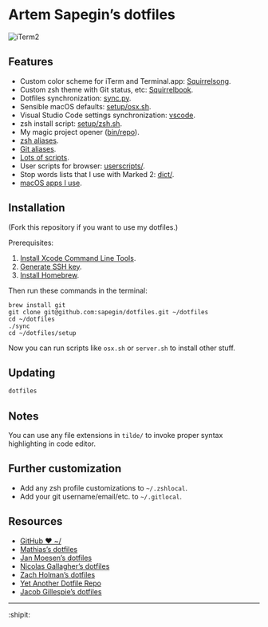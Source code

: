 # Artem Sapegin’s dotfiles

![iTerm2](http://wow.sapegin.me/1r1B0f1M1q2W/squirrelsong.png)


## Features

* Custom color scheme for iTerm and Terminal.app: [Squirrelsong](https://github.com/sapegin/dotfiles/tree/master/color).
* Custom zsh theme with Git status, etc: [Squirrelbook](https://github.com/sapegin/dotfiles/blob/master/zsh/themes/squirrelbook.zsh-theme).
* Dotfiles synchronization: [sync.py](https://github.com/sapegin/dotfiles/blob/master/sync.py).
* Sensible macOS defaults: [setup/osx.sh](https://github.com/sapegin/dotfiles/blob/master/setup/osx.sh).
* Visual Studio Code settings synchronization: [vscode](https://github.com/sapegin/dotfiles/tree/master/vscode).
* zsh install script: [setup/zsh.sh](https://github.com/sapegin/dotfiles/blob/master/setup/zsh.sh).
* My magic project opener ([bin/repo](https://github.com/sapegin/dotfiles/blob/master/bin/repo)).
* [zsh aliases](https://github.com/sapegin/dotfiles/blob/master/docs/Zsh.md).
* [Git aliases](https://github.com/sapegin/dotfiles/blob/master/docs/Git.md).
* [Lots of scripts](https://github.com/sapegin/dotfiles/tree/master/bin).
* User scripts for browser: [userscripts/](https://github.com/sapegin/dotfiles/tree/master/userscripts).
* Stop words lists that I use with Marked 2: [dict/](https://github.com/sapegin/dotfiles/tree/master/dict).
* [macOS apps I use](https://github.com/sapegin/dotfiles/wiki/OS-X-Apps).


## Installation

(Fork this repository if you want to use my dotfiles.)

Prerequisites:

1. [Install Xcode Command Line Tools](http://railsapps.github.io/xcode-command-line-tools.html).
1. [Generate SSH key](https://help.github.com/articles/generating-ssh-keys/).
1. [Install Homebrew](http://brew.sh/).

Then run these commands in the terminal:

```
brew install git
git clone git@github.com:sapegin/dotfiles.git ~/dotfiles
cd ~/dotfiles
./sync
cd ~/dotfiles/setup
```

Now you can run scripts like `osx.sh` or `server.sh` to install other stuff.


## Updating

```bash
dotfiles
```


## Notes

You can use any file extensions in `tilde/` to invoke proper syntax highlighting in code editor.


## Further customization

* Add any zsh profile customizations to `~/.zshlocal`.
* Add your git username/email/etc. to `~/.gitlocal`.


## Resources

* [GitHub ❤ ~/](http://dotfiles.github.io/)
* [Mathias’s dotfiles](https://github.com/mathiasbynens/dotfiles)
* [Jan Moesen’s dotfiles](https://github.com/janmoesen/tilde)
* [Nicolas Gallagher’s dotfiles](https://github.com/necolas/dotfiles)
* [Zach Holman’s dotfiles](https://github.com/holman/dotfiles)
* [Yet Another Dotfile Repo](https://github.com/skwp/dotfiles)
* [Jacob Gillespie’s dotfiles](https://github.com/jacobwgillespie/dotfiles)


---

:shipit: